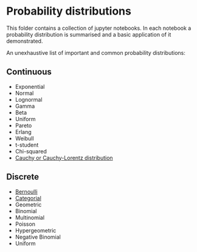 
# Probability distributions
This folder contains a collection of jupyter notebooks. In each notebook a probability distribution is summarised and a basic application of it demonstrated.

An unexhaustive list of important and common probability distributions:

## Continuous
- Exponential
- Normal
- Lognormal
- Gamma
- Beta
- Uniform
- Pareto
- Erlang
- Weibull
- t-student
- Chi-squared
- [Cauchy or Cauchy-Lorentz distribution](https://en.wikipedia.org/wiki/Cauchy_distribution)

## Discrete
- [Bernoulli](https://en.wikipedia.org/wiki/Bernoulli_distribution)
- [Categorial](https://en.wikipedia.org/wiki/Categorical_distribution)
- Geometric
- Binomial
- Multinomial
- Poisson
- Hypergeometric
- Negative Binomial
- Uniform
